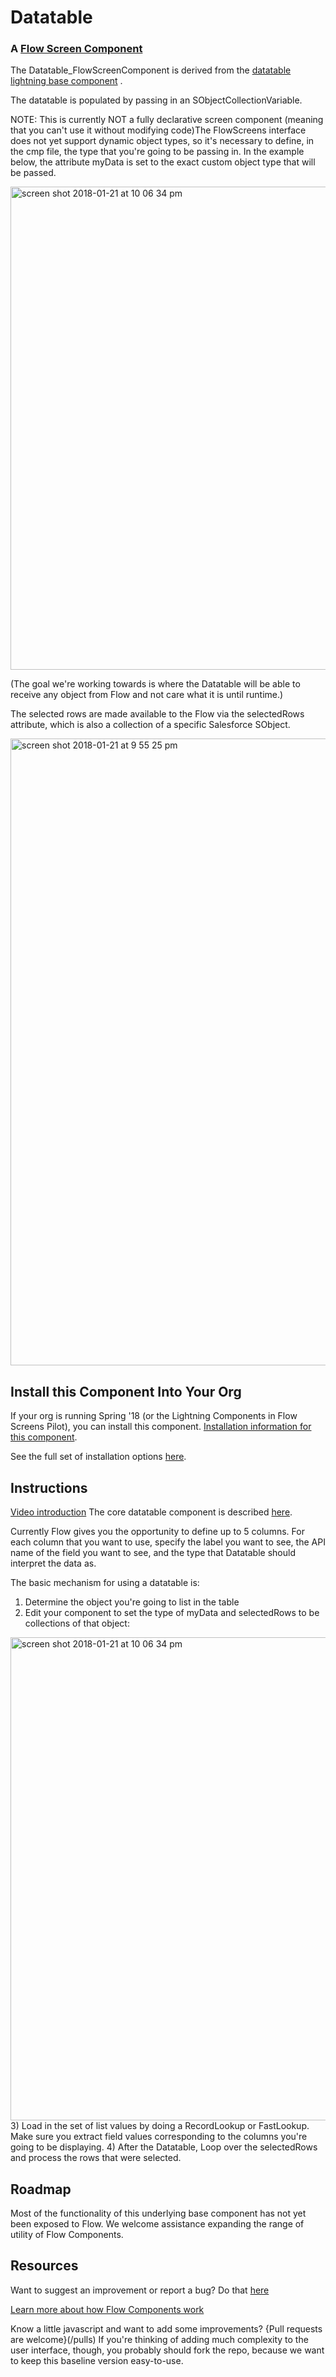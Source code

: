 

# Datatable #

### A [Flow Screen Component](flow_screen_components/README.md)  ###

The Datatable_FlowScreenComponent is derived from the [datatable lightning base component](https://developer.salesforce.com/docs/atlas.en-us.lightning.meta/lightning/aura_compref_lightning_datatable.htm) .

The datatable is populated by passing in an SObjectCollectionVariable. 

NOTE: This is  currently NOT a fully declarative screen component (meaning that you can't use it without modifying code)The FlowScreens interface does not yet support dynamic object types, so it's necessary to define, in the cmp file, the type that you're going to be passing in. In the example below, the attribute myData is set to the exact custom object type that will be passed.

<img width="773" alt="screen shot 2018-01-21 at 10 06 34 pm" src="https://user-images.githubusercontent.com/3140883/35207368-690c34c6-fef7-11e7-96cb-eaad11cef0e5.png">

(The goal we're working towards is where the Datatable will be able to receive any object from Flow and not care what it is until runtime.)

The selected rows are made available to the Flow via the selectedRows attribute, which is also a collection of a specific Salesforce SObject.

<img width="1003" alt="screen shot 2018-01-21 at 9 55 25 pm" src="https://user-images.githubusercontent.com/3140883/35207085-dada1e44-fef5-11e7-82cf-4c4edf8a2060.png">


## Install this Component Into Your Org ##

If your org is running Spring '18 (or the Lightning Components in Flow Screens Pilot),  you can install this component.
[Installation information for this component](https://sites.google.com/view/flowunofficial/flow-screen-components/datatable).

See the full set of installation options [here](/install.md).

## Instructions ##

[Video introduction](https://youtu.be/UUcBkpYhYUg)
The core datatable component is described [here](https://developer.salesforce.com/docs/atlas.en-us.lightning.meta/lightning/aura_compref_lightning_datatable.htm).

Currently Flow gives you the opportunity to define up to 5 columns. For each column that you want to use, specify the label you want to see, the API name of the field you want to see, and the type that Datatable should interpret the data as.

The basic mechanism for using a datatable is:
1) Determine the object you're going to list in the table
2) Edit your component to set the type of myData and selectedRows to be collections of that object:
<img width="773" alt="screen shot 2018-01-21 at 10 06 34 pm" src="https://user-images.githubusercontent.com/3140883/35207368-690c34c6-fef7-11e7-96cb-eaad11cef0e5.png">
3) Load in the set of list values by doing a RecordLookup or FastLookup. Make sure you extract field values corresponding to the columns you're going to be displaying.
4) After the Datatable, Loop over the selectedRows and process the rows that were selected.


## Roadmap ##

Most of the functionality of this underlying base component has not yet been exposed to Flow. We welcome assistance expanding the range of utility of Flow Components.

## Resources ##

Want to suggest an improvement or report a bug? Do that [here](https://github.com/alexed1/LightningFlowComponents/issues)

[Learn more about how Flow Components work](/README.md)

Know a little javascript and want to add some improvements? {Pull requests are welcome}(/pulls) If you're thinking of adding much complexity to the user interface, though, you probably should fork the repo, because we want to keep this baseline version easy-to-use.
